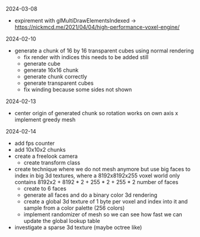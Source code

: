 2024-03-08
- expirement with glMultiDrawElementsIndexed -> https://nickmcd.me/2021/04/04/high-performance-voxel-engine/

2024-02-10
+ generate a chunk of 16 by 16 transparent cubes using normal rendering
  + fix render with indices this needs to be added still
  + generate cube
  + generate 16x16 chunk
  + generate chunk correctly
  + generate transparent cubes
  + fix winding because some sides not shown

2024-02-13
+ center origin of generated chunk so rotation works on own axis
x implement greedy mesh

2024-02-14
- add fps counter
- add 10x10x2 chunks
- create a freelook camera
  + create transform class
- create technique where we do not mesh anymore but use big faces to index in big 3d textures, where a 8192x8192x255 voxel world only contains 8192x2 + 8192 * 2 + 255 * 2 + 255 * 2 number of faces
  - create to 6 faces
  - generate all faces and do a binary color 3d rendering
  - create a global 3d texture of 1 byte per voxel and index into it and sample from a color palette (256 colors)
  - implement randomizer of mesh so we can see how fast we can update the global lookup table
- investigate a sparse 3d texture (maybe octree like)
